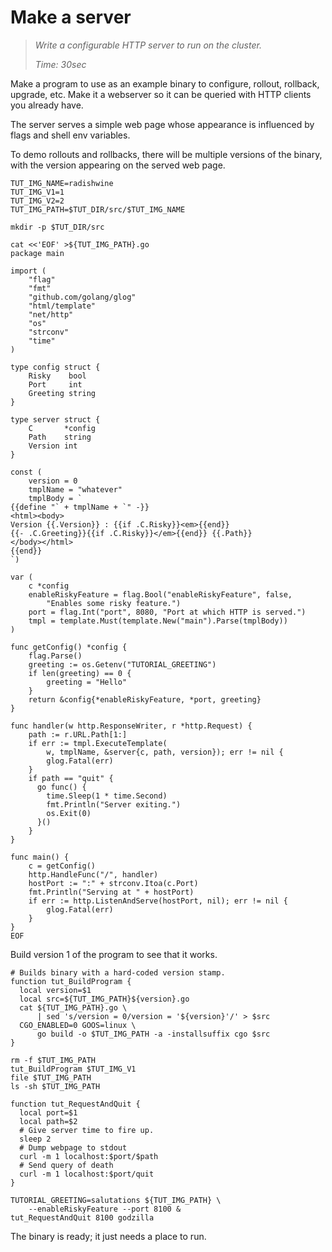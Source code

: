 # Make a server

> _Write a configurable HTTP server
>  to run on the cluster._
>
> _Time: 30sec_


Make a program to use as an example binary to
configure, rollout, rollback, upgrade, etc.  Make it a
webserver so it can be queried with HTTP clients you
already have.

The server serves a simple web page whose appearance is
influenced by flags and shell env variables.

To demo rollouts and rollbacks, there will be multiple
versions of the binary, with the version appearing
on the served web page.


<!-- @defineEnv -->
```
TUT_IMG_NAME=radishwine
TUT_IMG_V1=1
TUT_IMG_V2=2
TUT_IMG_PATH=$TUT_DIR/src/$TUT_IMG_NAME

mkdir -p $TUT_DIR/src
```

<!-- @makeWebServer -->
```
cat <<'EOF' >${TUT_IMG_PATH}.go
package main

import (
    "flag"
    "fmt"
    "github.com/golang/glog"
    "html/template"
    "net/http"
    "os"
    "strconv"
    "time"
)

type config struct {
    Risky    bool
    Port     int
    Greeting string
}

type server struct {
    C       *config
    Path    string
    Version int
}

const (
    version = 0
    tmplName = "whatever"
    tmplBody = `
{{define "` + tmplName + `" -}}
<html><body>
Version {{.Version}} : {{if .C.Risky}}<em>{{end}}
{{- .C.Greeting}}{{if .C.Risky}}</em>{{end}} {{.Path}}
</body></html>
{{end}}
`)

var (
    c *config
    enableRiskyFeature = flag.Bool("enableRiskyFeature", false,
        "Enables some risky feature.")
    port = flag.Int("port", 8080, "Port at which HTTP is served.")
    tmpl = template.Must(template.New("main").Parse(tmplBody))
)

func getConfig() *config {
    flag.Parse()
    greeting := os.Getenv("TUTORIAL_GREETING")
    if len(greeting) == 0 {
        greeting = "Hello"
    }
    return &config{*enableRiskyFeature, *port, greeting}
}

func handler(w http.ResponseWriter, r *http.Request) {
    path := r.URL.Path[1:]
    if err := tmpl.ExecuteTemplate(
        w, tmplName, &server{c, path, version}); err != nil {
        glog.Fatal(err)
    }
    if path == "quit" {
      go func() {
        time.Sleep(1 * time.Second)
        fmt.Println("Server exiting.")
        os.Exit(0)
      }()
    }
}

func main() {
    c = getConfig()
    http.HandleFunc("/", handler)
    hostPort := ":" + strconv.Itoa(c.Port)
    fmt.Println("Serving at " + hostPort)
    if err := http.ListenAndServe(hostPort, nil); err != nil {
        glog.Fatal(err)
    }
}
EOF
```

Build version 1 of the program to see that it works.

<!-- @defineFunctionToBuild -->
```
# Builds binary with a hard-coded version stamp.
function tut_BuildProgram {
  local version=$1
  local src=${TUT_IMG_PATH}${version}.go
  cat ${TUT_IMG_PATH}.go \
      | sed 's/version = 0/version = '${version}'/' > $src
  CGO_ENABLED=0 GOOS=linux \
      go build -o $TUT_IMG_PATH -a -installsuffix cgo $src
}
```

<!-- @buildBinaryAtVersion1 -->
```
rm -f $TUT_IMG_PATH
tut_BuildProgram $TUT_IMG_V1
file $TUT_IMG_PATH
ls -sh $TUT_IMG_PATH
```

<!-- @defineFunctionToRunAndKillLocalServer -->
```
function tut_RequestAndQuit {
  local port=$1
  local path=$2
  # Give server time to fire up.
  sleep 2
  # Dump webpage to stdout
  curl -m 1 localhost:$port/$path
  # Send query of death
  curl -m 1 localhost:$port/quit
}
```

<!-- @runAndKillLocalServer -->
```
TUTORIAL_GREETING=salutations ${TUT_IMG_PATH} \
    --enableRiskyFeature --port 8100 &
tut_RequestAndQuit 8100 godzilla
```

The binary is ready; it just needs a place to run.
